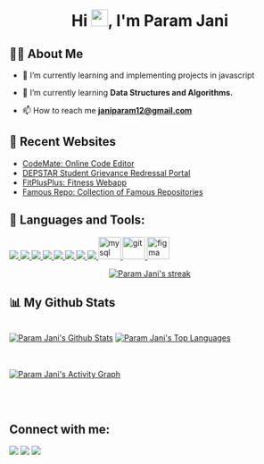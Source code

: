 
<h1 align="center">Hi <img src="https://raw.githubusercontent.com/MartinHeinz/MartinHeinz/master/wave.gif" width="30px">, I'm Param Jani</h1>


## 🙋‍♂️ About Me

- 🔭 I’m currently learning and implementing projects in javascript

- 🌱 I’m currently learning **Data Structures and Algorithms.**

- 📫 How to reach me **janiparam12@gmail.com**

## 🎉 Recent Websites
- [CodeMate: Online Code Editor](https://ourcodemate.herokuapp.com/)
- [DEPSTAR Student Grievance Redressal Portal](https://depstarportal.herokuapp.com/)
- [FitPlusPlus: Fitness Webapp](https://fitplusplus.herokuapp.com/)
- [Famous Repo: Collection of Famous Repositories](https://astounding-parfait-b4c5b4.netlify.app/)

## 🚀 Languages and Tools:

<p align="left"> 
    <a href="https://www.w3.org/html/" target="_blank"> <img src="https://img.icons8.com/color/48/000000/html-5.png"/> </a> 
    <a href="https://www.w3schools.com/css/" target="_blank"> <img src="https://img.icons8.com/color/48/000000/css3.png"/> </a> 
    <a href="https://getbootstrap.com" target="_blank"> <img src="https://img.icons8.com/color/48/000000/bootstrap.png"/> </a> 
    <a href="https://developer.mozilla.org/en-US/docs/Web/JavaScript" target="_blank"> <img src="https://img.icons8.com/color/48/000000/javascript.png"/> </a> 
    <a href="https://reactjs.org/" target="_blank"> <img src="https://img.icons8.com/color/48/000000/react-native.png"/> </a>
    <a href="https://www.cprogramming.com/" target="_blank"> <img src="https://img.icons8.com/color/48/000000/c-programming.png"/> </a>
    <a href="https://isocpp.org/" target="_blank"> <img src="https://img.icons8.com/color/48/000000/c-plus-plus-logo.png"/> </a>
    <a href="https://www.java.com" target="_blank"> <img src="https://img.icons8.com/color/48/000000/java-coffee-cup-logo.png"/> </a>
    <a href="https://www.mysql.com/" target="_blank"> <img src="https://amanguptaofficial.netlify.app/images/sql.png" alt="mysql" width="40" height="40"/> </a>
    <a href="https://git-scm.com/" target="_blank"> <img src="https://www.vectorlogo.zone/logos/git-scm/git-scm-icon.svg" alt="git" width="40" height="40"/> </a>
    <a href="https://www.figma.com/" target="_blank"> <img src="https://www.vectorlogo.zone/logos/figma/figma-icon.svg" alt="figma" width="40" height="40"/> </a>

  
<br/>

<p align="center">
    <a href="https://github.com/paramjani12/github-readme-streak-stats">
        <img title="🔥 Get streak stats for your profile at git.io/streak-stats" alt="Param Jani's streak" src="https://github-readme-streak-stats.herokuapp.com/?user=paramjani12&theme=black-ice&hide_border=true&stroke=0000&background=060A0CD0"/>
    </a>
</p>

## 📊 My Github Stats

  <br/>
    <a href="https://github.com/paramjani12/github-readme-stats"><img alt="Param Jani's Github Stats" src="https://github-readme-stats.vercel.app/api?username=paramjani12&show_icons=true&count_private=true&theme=react&hide_border=true&bg_color=0D1117" /></a>
  <a href="https://github.com/paramjani12/github-readme-stats"><img alt="Param Jani's Top Languages" src="https://github-readme-stats.vercel.app/api/top-langs/?username=paramjani12&langs_count=8&count_private=true&layout=compact&theme=react&hide_border=true&bg_color=0D1117" /></a>
  <br/>

<br/>
<br/>

<a href="https://github.com/paramjani12/github-readme-activity-graph"><img alt="Param Jani's Activity Graph" src="https://activity-graph.herokuapp.com/graph?username=paramjani12&bg_color=0D1117&color=5BCDEC&line=5BCDEC&point=FFFFFF&hide_border=true" /></a>

<br/>
<br/>

## Connect with me:
<p align="left">

<a href = "https://www.linkedin.com/in/paramjani12/"><img src="https://img.icons8.com/fluent/48/000000/linkedin.png"/></a>
<a href = "https://twitter.com/paramjani12"><img src="https://img.icons8.com/fluent/48/000000/twitter.png"/></a>
<a href = "https://www.youtube.com/channel/UCVYmrH86dSTz8HQRGsYVUwg"><img src="https://img.icons8.com/color/48/000000/youtube-play.png"/></a>

</p>

